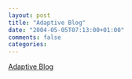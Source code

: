 ```yaml
---
layout: post
title: "Adaptive Blog"
date: "2004-05-05T07:13:00+01:00"
comments: false
categories: 
---
```


<p><a href="http://rover.cs.northwestern.edu/~surana/blog/past/000157.html">Adaptive Blog</a></p>


